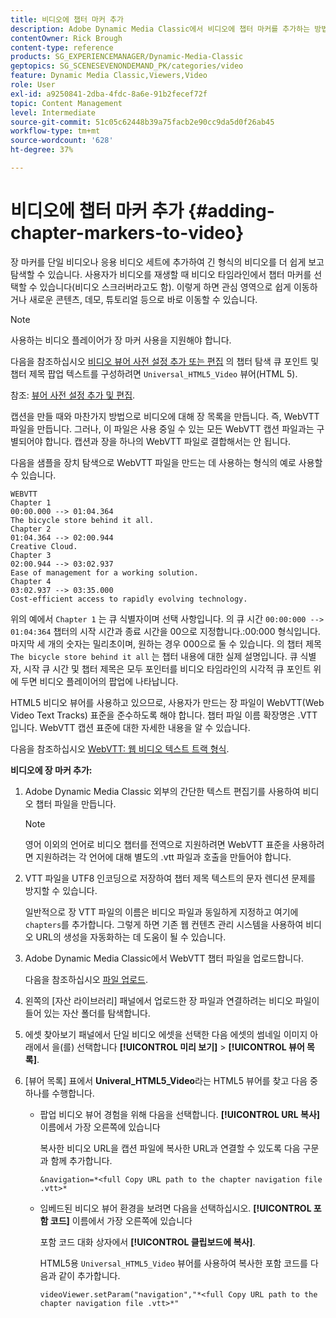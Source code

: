 ```yaml
---
title: 비디오에 챕터 마커 추가
description: Adobe Dynamic Media Classic에서 비디오에 챕터 마커를 추가하는 방법을 알아봅니다.
contentOwner: Rick Brough
content-type: reference
products: SG_EXPERIENCEMANAGER/Dynamic-Media-Classic
geptopics: SG_SCENESEVENONDEMAND_PK/categories/video
feature: Dynamic Media Classic,Viewers,Video
role: User
exl-id: a9250841-2dba-4fdc-8a6e-91b2fecef72f
topic: Content Management
level: Intermediate
source-git-commit: 51c05c62448b39a75facb2e90cc9da5d0f26ab45
workflow-type: tm+mt
source-wordcount: '628'
ht-degree: 37%

---
```


# 비디오에 챕터 마커 추가 {#adding-chapter-markers-to-video}

장 마커를 단일 비디오나 응용 비디오 세트에 추가하여 긴 형식의 비디오를 더 쉽게 보고 탐색할 수 있습니다. 사용자가 비디오를 재생할 때 비디오 타임라인에서 챕터 마커를 선택할 수 있습니다(비디오 스크러버라고도 함). 이렇게 하면 관심 영역으로 쉽게 이동하거나 새로운 콘텐츠, 데모, 튜토리얼 등으로 바로 이동할 수 있습니다.

>[!NOTE]
>
>사용하는 비디오 플레이어가 장 마커 사용을 지원해야 합니다.

다음을 참조하십시오 [비디오 뷰어 사전 설정 추가 또는 편집](previewing-videos-video-viewer.md#adding_or_editing_a_video_viewer_preset) 의 챕터 탐색 큐 포인트 및 챕터 제목 팝업 텍스트를 구성하려면 `Universal_HTML5_Video` 뷰어(HTML 5).

참조: [뷰어 사전 설정 추가 및 편집](application-setup.md#adding_and_editing_viewer_presets).

캡션을 만들 때와 마찬가지 방법으로 비디오에 대해 장 목록을 만듭니다. 즉, WebVTT 파일을 만듭니다. 그러나, 이 파일은 사용 중일 수 있는 모든 WebVTT 캡션 파일과는 구별되어야 합니다. 캡션과 장을 하나의 WebVTT 파일로 결합해서는 안 됩니다.

다음을 샘플을 장치 탐색으로 WebVTT 파일을 만드는 데 사용하는 형식의 예로 사용할 수 있습니다.

```as3
WEBVTT 
Chapter 1 
00:00.000 --> 01:04.364 
The bicycle store behind it all. 
Chapter 2 
01:04.364 --> 02:00.944 
Creative Cloud. 
Chapter 3 
02:00.944 --> 03:02.937 
Ease of management for a working solution. 
Chapter 4 
03:02.937 --> 03:35.000 
Cost-efficient access to rapidly evolving technology.
```

위의 예에서 `Chapter 1` 는 큐 식별자이며 선택 사항입니다. 의 큐 시간 `00:00:000 --> 01:04:364` 챕터의 시작 시간과 종료 시간을 00으로 지정합니다.:00:000 형식입니다. 마지막 세 개의 숫자는 밀리초이며, 원하는 경우 000으로 둘 수 있습니다. 의 챕터 제목 `The bicycle store behind it all` 는 챕터 내용에 대한 실제 설명입니다. 큐 식별자, 시작 큐 시간 및 챕터 제목은 모두 포인터를 비디오 타임라인의 시각적 큐 포인트 위에 두면 비디오 플레이어의 팝업에 나타납니다.

HTML5 비디오 뷰어를 사용하고 있으므로, 사용자가 만드는 장 파일이 WebVTT(Web Video Text Tracks) 표준을 준수하도록 해야 합니다. 챕터 파일 이름 확장명은 .VTT입니다. WebVTT 캡션 표준에 대한 자세한 내용을 알 수 있습니다.

다음을 참조하십시오 [WebVTT: 웹 비디오 텍스트 트랙 형식](https://w3c.github.io/webvtt/).

**비디오에 장 마커 추가:**

1. Adobe Dynamic Media Classic 외부의 간단한 텍스트 편집기를 사용하여 비디오 챕터 파일을 만듭니다.

   >[!NOTE]
   >
   >영어 이외의 언어로 비디오 챕터를 전역으로 지원하려면 WebVTT 표준을 사용하려면 지원하려는 각 언어에 대해 별도의 .vtt 파일과 호출을 만들어야 합니다.

1. VTT 파일을 UTF8 인코딩으로 저장하여 챕터 제목 텍스트의 문자 렌디션 문제를 방지할 수 있습니다.

   일반적으로 장 VTT 파일의 이름은 비디오 파일과 동일하게 지정하고 여기에 `chapters`를 추가합니다. 그렇게 하면 기존 웹 컨텐츠 관리 시스템을 사용하여 비디오 URL의 생성을 자동화하는 데 도움이 될 수 있습니다.

1. Adobe Dynamic Media Classic에서 WebVTT 챕터 파일을 업로드합니다.

   다음을 참조하십시오 [파일 업로드](uploading-files.md#uploading_files).

1. 왼쪽의 [자산 라이브러리] 패널에서 업로드한 장 파일과 연결하려는 비디오 파일이 들어 있는 자산 폴더를 탐색합니다.
1. 에셋 찾아보기 패널에서 단일 비디오 에셋을 선택한 다음 에셋의 썸네일 이미지 아래에서 을(를) 선택합니다 **[!UICONTROL 미리 보기]** > **[!UICONTROL 뷰어 목록]**.
1. [뷰어 목록] 표에서 **Univeral_HTML5_Video**&#x200B;라는 HTML5 뷰어를 찾고 다음 중 하나를 수행합니다.

   * 팝업 비디오 뷰어 경험을 위해 다음을 선택합니다. **[!UICONTROL URL 복사]** 이름에서 가장 오른쪽에 있습니다

     복사한 비디오 URL을 캡션 파일에 복사한 URL과 연결할 수 있도록 다음 구문과 함께 추가합니다.

     `&navigation=*<full Copy URL path to the chapter navigation file .vtt>*`

   * 임베드된 비디오 뷰어 환경을 보려면 다음을 선택하십시오. **[!UICONTROL 포함 코드]** 이름에서 가장 오른쪽에 있습니다

     포함 코드 대화 상자에서 **[!UICONTROL 클립보드에 복사]**.

     HTML5용 `Universal_HTML5_Video` 뷰어를 사용하여 복사한 포함 코드를 다음과 같이 추가합니다.

     `videoViewer.setParam("navigation","*<full Copy URL path to the chapter navigation file .vtt>*"`
